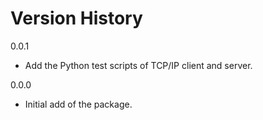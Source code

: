 # Version History

0.0.1

- Add the Python test scripts of TCP/IP client and server.

0.0.0

- Initial add of the package.
